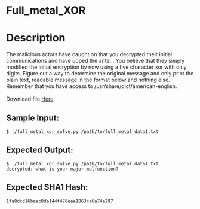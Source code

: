 # Full_metal_XOR

# Description

<p>The malicious actors have caught on that you decrypted their initial communications and have upped the ante... You believe that they simply modified the initial encryption by now using a five character xor with only digits. Figure out a way to determine the original message and only print the plain text, readable message in the format below and nothing else. Remember that you have access to /usr/share/dict/american-english.<br/>
<br/>
Download file <a href="full_metal_data1.txt">Here</a>
</p>

## Sample Input:

```
$ ./full_metal_xor_solve.py /path/to/full_metal_data1.txt
```
## Expected Output:

```
$ ./full_metal_xor_solve.py /path/to/full_metal_data1.txt
decrypted: what is your major malfunction?
```
## Expected SHA1 Hash:

```
1fa8dcd16baec8da144f476eae1863ca6a74a297
```
